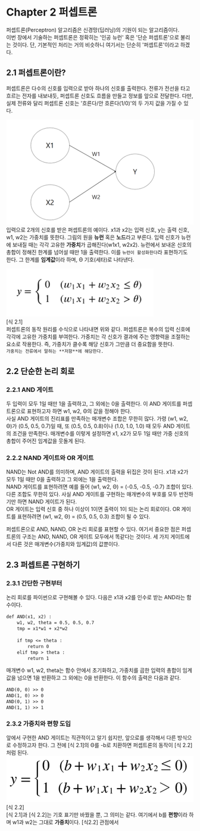 # Chapter 2 퍼셉트론
퍼셉트론(Perceptron) 알고리즘은 신경망(딥러닝)의 기원이 되는 알고리즘이다.  
이번 장에서 기술하는 퍼셉트론은 정확히는 '인공 뉴런' 혹은 '단순 퍼셉트론'으로 불리는 것이다. 단, 기본적인 처리는 거의 비슷하니 여기서는 단순히 '퍼셉트론'이라고 하겠다.

## 2.1 퍼셉트론이란?
퍼셉트론은 다수의 신호를 입력으로 받아 하나의 신호를 출력한다. 전류가 전선을 타고 흐르는 전자를 내보내듯, 퍼셉트론 신호도 흐름을 만들고 정보를 앞으로 전달한다. 다만, 실제 전류와 달리 퍼셉트론 신호는 '흐른다/안 흐른다(1/0)'의 두 가지 값을 가질 수 있다. 

![picture](../Images/2.1.png)  
입력으로 2개의 신호를 받은 퍼셉트론의 예이다. x1과 x2는 입력 신호, y는 출력 신호, w1, w2는 가중치를 뜻한다. 그림의 원을 **뉴런** 혹은 **노드**라고 부른다. 입력 신호가 뉴런에 보내질 때는 각각 고유한 **가중치**가 곱해진다(w1x1, w2x2). 뉴런에서 보내온 신호의 총합이 정해진 한계를 넘어설 때만 1을 출력한다. 이를 `뉴런이 활성화한다`라 표현하기도 한다. 그 한계를 **임계값**이라 하며, Θ 기호(세타)로 나타낸다.  

![picture](../Images/2.1_2.jpg)  
[식 2.1]  
퍼셉트론의 동작 원리를 수식으로 나타내면 위와 같다. 퍼셉트론은 복수의 입력 신호에 각각에 고유한 가중치를 부여한다. 가중치는 각 신호가 결과에 주는 영향력을 조절하는 요소로 작용한다. 즉, 가중치가 클수록 해당 신호가 그만큼 더 중요함을 뜻한다.  
`가중치는 전류에서 말하는 **저항**에 해당한다.`

## 2.2 단순한 논리 회로
### 2.2.1 AND 게이트
두 입력이 모두 1일 때만 1을 출력하고, 그 외에는 0을 출력한다. 이 AND 게이트를 퍼셉트론으로 표현하고자 하면 w1, w2, Θ의 값을 정해야 한다.  
사실 AND 게이트의 진리표를 만족하는 매개변수 조합은 무한히 많다. 가령 (w1, w2, Θ)가 (0.5, 0.5, 0.7)일 때, 또 (0.5, 0.5, 0.8)이나 (1.0, 1.0, 1.0) 때 모두 AND 게이트의 조건을 만족한다. 매개변수를 이렇게 설정하면 x1, x2가 모두 1일 때만 가중 신호의 총합이 주어진 임계값을 웃돌게 된다.  

### 2.2.2 NAND 게이트와 OR 게이트
NAND는 Not AND를 의미하며, AND 게이트의 출력을 뒤집은 것이 된다. x1과 x2가 모두 1일 때만 0을 출력하고 그 외에는 1을 출력한다.  
NAND 게이트를 표현하려면 예를 들어 (w1, w2, Θ) = (-0.5, -0.5, -0.7) 조합이 있다. 다른 조합도 무한히 있다. 사실 AND 게이트를 구현하는 매개변수의 부호를 모두 반전하기만 하면 NAND 게이트가 된다.  
OR 게이트는 입력 신호 중 하나 이상이 1이면 출력이 1이 되는 논리 회로이다. OR 게이트를 표현하려면 (w1, w2, Θ) = (0.5, 0.5, 0.3) 조합이 될 수 있다.  

퍼셉트론으로 AND, NAND, OR 논리 회로를 표현할 수 있다. 여기서 중요한 점은 퍼셉트론의 구조는 AND, NAND, OR 게이트 모두에서 똑같다는 것이다. 세 가지 게이트에서 다른 것은 매개변수(가중치와 임계값)의 값뿐이다.  

## 2.3 퍼셉트론 구현하기
### 2.3.1 간단한 구현부터
논리 회로를 파이썬으로 구현해볼 수 있다. 다음은 x1과 x2를 인수로 받는 AND라는 함수이다.  
```
def AND(x1, x2) :
    w1, w2, theta = 0.5, 0.5, 0.7
    tmp = x1*w1 + x2*w2
    
    if tmp <= theta :
        return 0
    elif tmp > theta :
        return 1
```
매개변수 w1, w2, theta는 함수 안에서 초기화하고, 가중치를 곱한 입력의 총합이 임계값을 넘으면 1을 반환하고 그 외에는 0을 반환한다. 이 함수의 출력은 다음과 같다.
```
AND(0, 0) >> 0
AND(1, 0) >> 0
AND(0, 1) >> 0
AND(1, 1) >> 1
```   

### 2.3.2 가중치와 편향 도입
앞에서 구현한 AND 게이트는 직관적이고 알기 쉽지만, 앞으로를 생각해서 다른 방식으로 수정하고자 한다. 그 전에 [식 2.1]의 Θ를 -b로 치환하면 퍼셉트론의 동작이 [식 2.2]처럼 된다.  
![picture](../Images/2.3.2.png)  
[식 2.2]    
[식 2.1]과 [식 2.2]는 기호 표기만 바꿨을 뿐, 그 의미는 같다. 여기에서 b를 **편향**이라 하며 w1과 w2는 그대로 **가중치**이다. [식2.2] 관점에서 